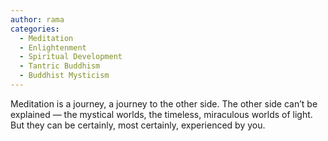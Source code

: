 ```yaml
---
author: rama
categories:
  - Meditation
  - Enlightenment
  - Spiritual Development
  - Tantric Buddhism
  - Buddhist Mysticism
---
```


Meditation is a journey, a journey to the other side. The other side can’t be explained — the mystical worlds, the timeless, miraculous worlds of light. But they can be certainly, most certainly, experienced by you.
